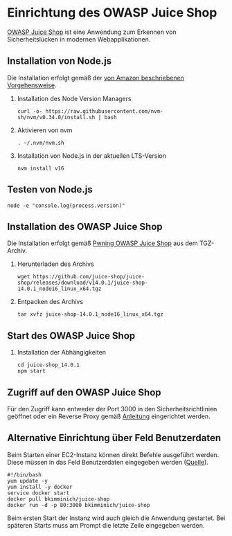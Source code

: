 # Einrichtung des OWASP Juice Shop

[OWASP Juice Shop](https://owasp.org/www-project-juice-shop/) ist eine Anwendung zum Erkennen von Sicherheitslücken in modernen Webapplikationen.

## Installation von Node.js

Die Installation erfolgt gemäß der [von Amazon beschriebenen Vorgehensweise](
https://docs.aws.amazon.com/sdk-for-javascript/v2/developer-guide/setting-up-node-on-ec2-instance.html).

1. Installation des Node Version Managers
    ```
    curl -o- https://raw.githubusercontent.com/nvm-sh/nvm/v0.34.0/install.sh | bash
    ```
1. Aktivieren von nvm
    ```
    . ~/.nvm/nvm.sh
    ```
1. Installation von Node.js in der aktuellen LTS-Version
    ```
    nvm install v16
    ```

## Testen von Node.js

```
node -e "console.log(process.version)"
```

## Installation des OWASP Juice Shop

Die Installation erfolgt gemäß [Pwning OWASP Juice Shop](https://pwning.owasp-juice.shop/part1/running.html) aus dem TGZ-Archiv.

1. Herunterladen des Archivs
    ```
    wget https://github.com/juice-shop/juice-shop/releases/download/v14.0.1/juice-shop-14.0.1_node16_linux_x64.tgz
    ```
1. Entpacken des Archivs
    ```
    tar xvfz juice-shop-14.0.1_node16_linux_x64.tgz
    ```

## Start des OWASP Juice Shop

1. Installation der Abhängigkeiten
    ```
    cd juice-shop_14.0.1
    npm start
    ```

## Zugriff auf den OWASP Juice Shop

Für den Zugriff kann entweder der Port 3000 in den Sicherheitsrichtlinien geöffnet oder ein Reverse Proxy gemäß [Anleitung](adding-reverse-proxy.md) eingerichtet werden.

## Alternative Einrichtung über Feld Benutzerdaten

Beim Starten einer EC2-Instanz können direkt Befehle ausgeführt werden. Diese müssen in das Feld Benutzerdaten eingegeben werden ([Quelle](https://pwning.owasp-juice.shop/part1/running.html#amazon-ec2-instance)).

```
#!/bin/bash
yum update -y
yum install -y docker
service docker start
docker pull bkimminich/juice-shop
docker run -d -p 80:3000 bkimminich/juice-shop
```

Beim ersten Start der Instanz wird auch gleich die Anwendung gestartet. Bei späteren Starts muss am Prompt die letzte Zeile eingegeben werden.
